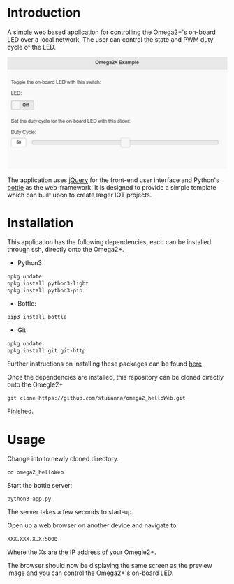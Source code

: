 # Introduction

A simple web based application for controlling the Omega2+'s on-board LED over a local network. The user can control the state and PWM duty cycle of the LED.

![App Preview](preview.png)

The application uses [jQuery](https://jquery.com/) for the front-end user interface and Python's [bottle](https://bottlepy.org/docs/dev/) as the web-framework. It is designed to provide a simple template which can built upon to create larger IOT projects.

# Installation

This application has the following dependencies, each can be installed through ssh, directly onto the Omega2+.

- Python3:

```
opkg update
opkg install python3-light
opkg install python3-pip
```

- Bottle:

```
pip3 install bottle
```

- Git
```
opkg update
opkg install git git-http
```

Further instructions on installing these packages can be found [here](https://docs.onion.io/omega2-docs/)

Once the dependencies are installed, this repository can be cloned directly onto the Omegle2+

```
git clone https://github.com/stuianna/omega2_helloWeb.git
```

Finished.

# Usage

Change into to newly cloned directory.

```
cd omega2_helloWeb
```

Start the bottle server:
```
python3 app.py
```

The server takes a few seconds to start-up.

Open up a web browser on another device and navigate to:
```
XXX.XXX.X.X:5000
```
Where the Xs are the IP address of your Omegle2+.

The browser should now be displaying the same screen as the preview image and you can control the Omega2+'s on-board LED.

